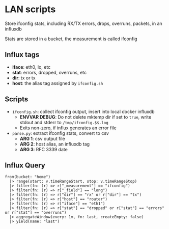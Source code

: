 # LAN scripts

Store ifconfig stats, including RX/TX errors, drops, overruns, packets, in an influxdb

Stats are stored in a bucket, the measurement is called ifconfig

## Influx tags

* __iface__: eth0, lo, etc
* __stat__: errors, dropped, overruns, etc
* __dir__: tx or tx
* __host__: the alias tag assigned by `ifconfig.sh`

## Scripts

* `ifconfig.sh`: collect ifconfig output, insert into local docker influxdb
    * __ENVVAR DEBUG__: Do not delete mktemp dir if set to `true`, write stdout and stderr to `/tmp/ifconfig.$$.log`
    * Exits non-zero, if influx generates an error file
* `parse.py`: extract ifconfig stats, convert to csv
    * __ARG 1__: csv output file
    * __ARG 2__: host alias, an influxdb tag
    * __ARG 3__: RFC 3339 date

## Influx Query

```
from(bucket: "home")
  |> range(start: v.timeRangeStart, stop: v.timeRangeStop)
  |> filter(fn: (r) => r["_measurement"] == "ifconfig")
  |> filter(fn: (r) => r["_field"] == "long")
  |> filter(fn: (r) => r["dir"] == "rx" or r["dir"] == "tx")
  |> filter(fn: (r) => r["host"] == "router")
  |> filter(fn: (r) => r["iface"] == "eth1")
  |> filter(fn: (r) => r["stat"] == "dropped" or r["stat"] == "errors" or r["stat"] == "overruns")
  |> aggregateWindow(every: 1m, fn: last, createEmpty: false)
  |> yield(name: "last")
```
